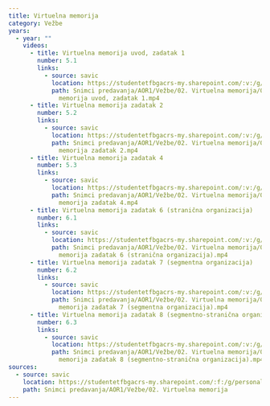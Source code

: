 ```yaml
---
title: Virtuelna memorija
category: Vežbe
years:
  - year: ""
    videos:
      - title: Virtuelna memorija uvod, zadatak 1
        number: 5.1
        links:
          - source: savic
            location: https://studentetfbgacrs-my.sharepoint.com/:v:/g/personal/sa190595d_student_etf_bg_ac_rs/Een9P14_C71GlznduNtijXsBrRQ8mMesGe8QJ_DJUYtR5A
            path: Snimci predavanja/AOR1/Vežbe/02. Virtuelna memorija/05.01 - Virtuelna
              memorija uvod, zadatak 1.mp4
      - title: Virtuelna memorija zadatak 2
        number: 5.2
        links:
          - source: savic
            location: https://studentetfbgacrs-my.sharepoint.com/:v:/g/personal/sa190595d_student_etf_bg_ac_rs/EQxrJg9puOhPtRCULxXYUa4BEL0FZsJ94XGaoVIHoKK0tw
            path: Snimci predavanja/AOR1/Vežbe/02. Virtuelna memorija/05.02 - Virtuelna
              memorija zadatak 2.mp4
      - title: Virtuelna memorija zadatak 4
        number: 5.3
        links:
          - source: savic
            location: https://studentetfbgacrs-my.sharepoint.com/:v:/g/personal/sa190595d_student_etf_bg_ac_rs/EZTmsdGihCFAoUANDUFgbWIBh-LulAxEvSfIMeiouIQplQ
            path: Snimci predavanja/AOR1/Vežbe/02. Virtuelna memorija/05.03 - Virtuelna
              memorija zadatak 4.mp4
      - title: Virtuelna memorija zadatak 6 (stranična organizacija)
        number: 6.1
        links:
          - source: savic
            location: https://studentetfbgacrs-my.sharepoint.com/:v:/g/personal/sa190595d_student_etf_bg_ac_rs/EUcTZzP6_rxJtUMvoD7VlH8BislPnzghCX__Om4RqQLFKg
            path: Snimci predavanja/AOR1/Vežbe/02. Virtuelna memorija/06.01 - Virtuelna
              memorija zadatak 6 (stranična organizacija).mp4
      - title: Virtuelna memorija zadatak 7 (segmentna organizacija)
        number: 6.2
        links:
          - source: savic
            location: https://studentetfbgacrs-my.sharepoint.com/:v:/g/personal/sa190595d_student_etf_bg_ac_rs/EaLjlpD-ld5LnJSS-lGry-wBbKIWe-JOk7PrvVARCZqVdA
            path: Snimci predavanja/AOR1/Vežbe/02. Virtuelna memorija/06.02 - Virtuelna
              memorija zadatak 7 (segmentna organizacija).mp4
      - title: Virtuelna memorija zadatak 8 (segmentno-stranična organizacija)
        number: 6.3
        links:
          - source: savic
            location: https://studentetfbgacrs-my.sharepoint.com/:v:/g/personal/sa190595d_student_etf_bg_ac_rs/ERGLnYs80xZHlLodBvgf7VMBhfBuXfHS_O7cROzCREO6PA
            path: Snimci predavanja/AOR1/Vežbe/02. Virtuelna memorija/06.03 - Virtuelna
              memorija zadatak 8 (segmentno-stranična organizacija).mp4
sources:
  - source: savic
    location: https://studentetfbgacrs-my.sharepoint.com/:f:/g/personal/sa190595d_student_etf_bg_ac_rs/EkwXPh1qIrdFu2CLsk65YQIBX0fng0sjh8ef7nvkik-urw
    path: Snimci predavanja/AOR1/Vežbe/02. Virtuelna memorija
---
```



